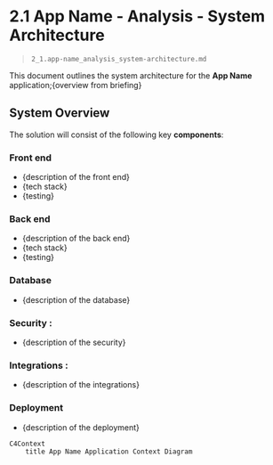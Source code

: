 # 2.1 App Name - Analysis - System Architecture

> `2_1.app-name_analysis_system-architecture.md`

This document outlines the system architecture for the **App Name** application;{overview from briefing}

## System Overview

The solution will consist of the following key **components**:

### Front end 
- {description of the front end}
- {tech stack}
- {testing}

### Back end 
- {description of the back end}
- {tech stack}
- {testing}

### Database 
- {description of the database}

### Security : 
- {description of the security}

### Integrations : 
- {description of the integrations}

### Deployment
- {description of the deployment}

```mermaid
C4Context
    title App Name Application Context Diagram
```


